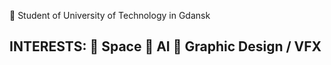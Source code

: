 📖 Student of University of Technology in Gdansk

INTERESTS:
🚀 Space
🧠 AI
🎨 Graphic Design / VFX
--------------
